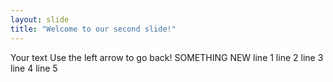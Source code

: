 ```yaml
---
layout: slide
title: "Welcome to our second slide!"
---
```

Your text
Use the left arrow to go back!
SOMETHING NEW
line 1
line 2
line 3
line 4
line 5
